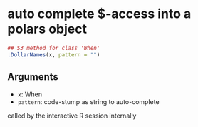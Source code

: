 # auto complete $-access into a polars object

```r
## S3 method for class 'When'
.DollarNames(x, pattern = "")
```

## Arguments

- `x`: When
- `pattern`: code-stump as string to auto-complete

called by the interactive R session internally